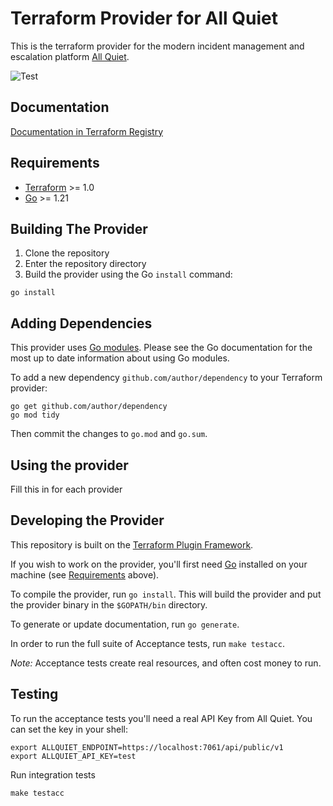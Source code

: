 # Terraform Provider for All Quiet
This is the terraform provider for the modern incident management and escalation platform [All Quiet](https://allquiet.app).

![Test](https://github.com/AllQuietApp/terraform-provider-allquiet/actions/workflows/test.yml/badge.svg)

## Documentation

[Documentation in Terraform Registry](https://registry.terraform.io/providers/AllQuietApp/allquiet/latest)

## Requirements

- [Terraform](https://developer.hashicorp.com/terraform/downloads) >= 1.0
- [Go](https://golang.org/doc/install) >= 1.21

## Building The Provider

1. Clone the repository
1. Enter the repository directory
1. Build the provider using the Go `install` command:

```shell
go install
```

## Adding Dependencies

This provider uses [Go modules](https://github.com/golang/go/wiki/Modules).
Please see the Go documentation for the most up to date information about using Go modules.

To add a new dependency `github.com/author/dependency` to your Terraform provider:

```shell
go get github.com/author/dependency
go mod tidy
```

Then commit the changes to `go.mod` and `go.sum`.

## Using the provider

Fill this in for each provider

## Developing the Provider

This repository is built on the [Terraform Plugin Framework](https://github.com/hashicorp/terraform-plugin-framework).

If you wish to work on the provider, you'll first need [Go](http://www.golang.org) installed on your machine (see [Requirements](#requirements) above).

To compile the provider, run `go install`. This will build the provider and put the provider binary in the `$GOPATH/bin` directory.

To generate or update documentation, run `go generate`.

In order to run the full suite of Acceptance tests, run `make testacc`.

*Note:* Acceptance tests create real resources, and often cost money to run.

## Testing

To run the acceptance tests you'll need a real API Key from All Quiet. You can set the key in your shell:

```shell
export ALLQUIET_ENDPOINT=https://localhost:7061/api/public/v1
export ALLQUIET_API_KEY=test
```

Run integration tests

```shell
make testacc
```

